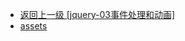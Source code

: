 - [返回上一级 [jquery-03事件处理和动画]](05--jquery部分/jquery-03事件处理和动画/)
- [assets](05--jquery部分/jquery-03事件处理和动画/assets/)
